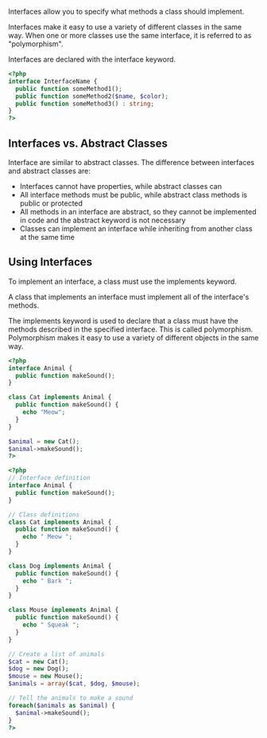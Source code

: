 Interfaces allow you to specify what methods a class should implement.

Interfaces make it easy to use a variety of different classes in the same way. When one or more classes use the same interface, it is referred to as "polymorphism".

Interfaces are declared with the interface keyword.

``` php
<?php
interface InterfaceName {
  public function someMethod1();
  public function someMethod2($name, $color);
  public function someMethod3() : string;
}
?>
```

## Interfaces vs. Abstract Classes
Interface are similar to abstract classes. The difference between interfaces and abstract classes are:

+ Interfaces cannot have properties, while abstract classes can
+ All interface methods must be public, while abstract class methods is public or protected
+ All methods in an interface are abstract, so they cannot be implemented in code and the abstract keyword is not necessary
+ Classes can implement an interface while inheriting from another class at the same time

## Using Interfaces
To implement an interface, a class must use the implements keyword.

A class that implements an interface must implement all of the interface's methods.

The implements keyword is used to declare that a class must have the methods described in the specified interface. This is called polymorphism. Polymorphism makes it easy to use a variety of different objects in the same way.

``` php
<?php
interface Animal {
  public function makeSound();
}

class Cat implements Animal {
  public function makeSound() {
    echo "Meow";
  }
}

$animal = new Cat();
$animal->makeSound();
?>
```	

```	php
<?php
// Interface definition
interface Animal {
  public function makeSound();
}

// Class definitions
class Cat implements Animal {
  public function makeSound() {
    echo " Meow ";
  }
}

class Dog implements Animal {
  public function makeSound() {
    echo " Bark ";
  }
}

class Mouse implements Animal {
  public function makeSound() {
    echo " Squeak ";
  }
}

// Create a list of animals
$cat = new Cat();
$dog = new Dog();
$mouse = new Mouse();
$animals = array($cat, $dog, $mouse);

// Tell the animals to make a sound
foreach($animals as $animal) {
  $animal->makeSound();
}
?>
```